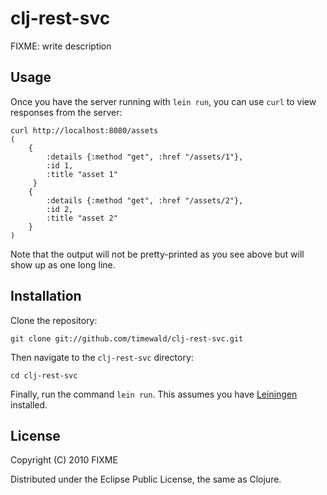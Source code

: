 # clj-rest-svc

FIXME: write description

## Usage

Once you have the server running with `lein run`, you can use `curl` to view responses from the server:

```
curl http://localhost:8080/assets
(
	{
		:details {:method "get", :href "/assets/1"},
	 	:id 1, 
	 	:title "asset 1"
	 }
 	{	
 		:details {:method "get", :href "/assets/2"},
 		:id 2,
 		:title "asset 2"
 	}
)
```
Note that the output will not be pretty-printed as you see above but will show up as one long line.

## Installation

Clone the repository:

```
git clone git://github.com/timewald/clj-rest-svc.git
```
Then navigate to the `clj-rest-svc` directory:

```
cd clj-rest-svc
```
Finally, run the command `lein run`. This assumes you have [Leiningen](http://leiningen.org) installed.

## License

Copyright (C) 2010 FIXME

Distributed under the Eclipse Public License, the same as Clojure.
